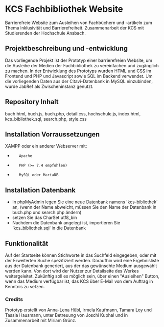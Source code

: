 # KCS Fachbibliothek Website
Barrierefreie Website zum Ausleihen von Fachbüchern und -artikeln zum Thema Inklusivität und Barrierefreiheit.
Zusammenarbeit der KCS mit Studierenden der Hochschule Ansbach.
## Projektbeschreibung und -entwicklung
Das vorliegende Projekt ist der Prototyp einer barrierefreien Website, um die Ausleihe der Medien der Fachbibliothek zu vereinfachen und zugänglich zu machen.
In der Entwicklung des Prototyps wurden HTML und CSS im Frontend und PHP und Javascript sowie SQL im Backend verwendet. Um die vorliegenden Daten aus der Citavi-Datenbank in MySQL einzubinden, wurde JabRef als Zwischeninstanz genutzt.
## Repository Inhalt
buch.html, 
buch.js, 
buch.php, 
detail.css, 
hochschule.js, 
index.html, 
kcs_bibliothek.sql, 
search.php, 
style.css
## Installation Vorraussetzungen
XAMPP oder ein anderer Webserver mit:
-        Apache
-        PHP (>= 7.4 empfohlen)
-        MySQL oder MariaDB
## Installation Datenbank
- In phpMyAdmin legen Sie eine neue Datenbank namens 'kcs-bibliothek’ an, (wenn der Name abweicht, müssen Sie den Name der Datenbank in buch.php und search.php ändern)
- setzen Sie das CharSet utf8_bin
- Nachdem die Datenbank angelegt ist, importieren Sie ‘kcs_bibliothek.sql’ in die Datenbank

## Funktionalität
Auf der Startseite können Stichworte in das Suchfeld eingegeben, oder mit der Erweiterten Suche spezifiziert werden. Daraufhin wird eine Ergebnisliste aus der Datenbank generiert, aus der das gewünschte Medium ausgewählt werden kann. Von dort wird der Nutzer zur Detailseite des Werkes weitergeleitet.
Zukünftig soll es möglich sein, über einen "Ausleihen" Button, wenn das Medium verfügbar ist, das KCS über E-Mail von dem Auftrag in Kenntnis zu setzen.
### Credits
Prototyp erstellt von Anna-Lena Hübl, Irmela Kaufmann, Tamara Loy und Tassia Hausmann, unter Betreuung von Joschi Kuphal und in Zusammenarbeit mit Miriam Grünz.
